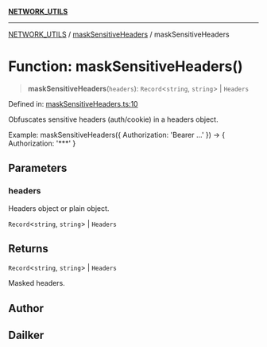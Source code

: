 [**NETWORK_UTILS**](../../README.md)

***

[NETWORK_UTILS](../../README.md) / [maskSensitiveHeaders](../README.md) / maskSensitiveHeaders

# Function: maskSensitiveHeaders()

> **maskSensitiveHeaders**(`headers`): `Record`\<`string`, `string`\> \| `Headers`

Defined in: [maskSensitiveHeaders.ts:10](https://github.com/dailker/everyutil/blob/cee559aadda9e0c298e06364cba9020e97a8b19b/src/network/maskSensitiveHeaders.ts#L10)

Obfuscates sensitive headers (auth/cookie) in a headers object.

Example: maskSensitiveHeaders({ Authorization: 'Bearer ...' }) → { Authorization: '***' }

## Parameters

### headers

Headers object or plain object.

`Record`\<`string`, `string`\> | `Headers`

## Returns

`Record`\<`string`, `string`\> \| `Headers`

Masked headers.

## Author

## Dailker
